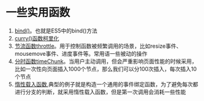 # 一些实用函数
1. [bind()](https://github.com/HarderK/myFunctions/blob/master/Bind.js)。也就是ES5中的bind()方法
2. [curry()函数柯里化](https://github.com/HarderK/myFunctions/blob/master/Curry.js)
3. [节流函数throttle](https://github.com/HarderK/myFunctions/blob/master/Throttle.js)。用于控制函数被频繁调用的场景，比如resize事件、mousemove事件、进度事件等。常用语一些被动的操作
4. [分时函数timeChunk](https://github.com/HarderK/myFunctions/blob/master/TimeChunk.js)。当用户主动调用，但会严重影响页面性能的时候采用，比如一次性向页面插入1000个节点，那么我们可以分100次插入，每次插入10个节点
5. [惰性载入函数](https://github.com/HarderK/myFunctions/blob/master/addEvent.js),典型的例子就是构造一个通用的事件绑定函数，为了避免每次都进行分支的判断，就采用惰性载入函数，但是第一次调用会消耗一些性能